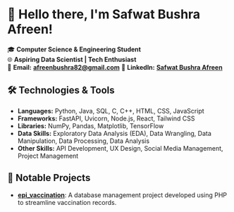 # 👋 Hello there, I'm Safwat Bushra Afreen!

🎓 **Computer Science & Engineering Student**  
🌐 **Aspiring Data Scientist | Tech Enthusiast**  
📧 **Email:** [**afreenbushra82@gmail.com**](mailto:afreenbushra82@gmail.com) 
💼 **LinkedIn:** [**Safwat Bushra Afreen**](https://www.linkedin.com/in/safwat-bushra-afreen-48018b23b)


## 🛠️ Technologies & Tools

- **Languages:** Python, Java, SQL, C, C++, HTML, CSS, JavaScript  
- **Frameworks:** FastAPI, Uvicorn, Node.js, React, Tailwind CSS  
- **Libraries:** NumPy, Pandas, Matplotlib, TensorFlow  
- **Data Skills:** Exploratory Data Analysis (EDA), Data Wrangling, Data Manipulation, Data Processing, Data Analysis  
- **Other Skills:** API Development, UX Design, Social Media Management, Project Management


## 📂 Notable Projects

- **[epi_vaccination](https://github.com/Safwatbushra/epi_vaccination)**: A database management project developed using PHP to streamline vaccination records.  


